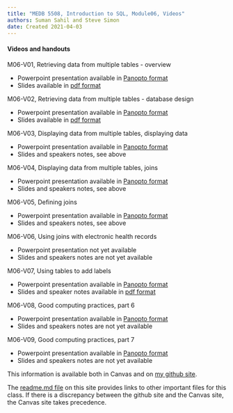 ```yaml
---
title: "MEDB 5508, Introduction to SQL, Module06, Videos"
authors: Suman Sahil and Steve Simon
date: Created 2021-04-03
---
```


#### Videos and handouts

M06-V01, Retrieving data from multiple tables - overview

+ Powerpoint presentation available in [Panopto format][m06v01]
+ Slides available in [pdf format][git1]

M06-V02, Retrieving data from multiple tables - database design

+ Powerpoint presentation available in [Panopto format][m06v02]
+ Slides available in [pdf format][git2]

M06-V03, Displaying data from multiple tables, displaying data

+ Powerpoint presentation available in [Panopto format][m06v03]
+ Slides and speakers notes, see above

M06-V04, Displaying data from multiple tables, joins

+ Powerpoint presentation available in [Panopto format][m06v04]
+ Slides and speakers notes, see above

M06-V05, Defining joins

+ Powerpoint presentation available in [Panopto format][m06v05]
+ Slides and speakers notes, see above

M06-V06, Using joins with electronic health records

+ Powerpoint presentation not yet available
+ Slides and speakers notes are not yet available

M06-V07, Using tables to add labels

+ Powerpoint presentation available in [Panopto format][m06v07]
+ Slides and speaker notes available in [pdf format][git7]

M06-V08, Good computing practices, part 6

+ Powerpoint presentation available in [Panopto format][m06v08]
+ Slides and speakers notes are not yet available

M06-V09, Good computing practices, part 7

+ Powerpoint presentation available in [Panopto format][m06v09]
+ Slides and speakers notes are not yet available

<!---my git--->
This information is available both in Canvas and on [my github site][thisf].

The [readme.md file][mygit] on this site provides links to other important files for this class. If there is a discrepancy between the github site and the Canvas site, the Canvas site takes precedence.

[thisf]: https://github.com/pmean/introduction-to-sql/blob/master/modules/5508-06-videos.md
[mygit]: https://github.com/pmean/introduction-to-sql/blob/master/README.md
<!---my git--->

[git1]: https://github.com/pmean/introduction-to-sql/blob/master/results/m06-v01-basic-terminologies.pdf
[git2]: https://github.com/pmean/introduction-to-sql/blob/master/results/m06-v02-database-design.pdf
[git3]: https://github.com/pmean/introduction-to-sql/blob/master/results/m06-v03-multiple-tables.pdf
[git4]: https://github.com/pmean/introduction-to-sql/blob/master/results/m06-v04-dispaying-data.pdf
[git5]: https://github.com/pmean/introduction-to-sql/blob/master/results/m06-v05-using-joins.pdf

[git7]: https://github.com/pmean/introduction-to-sql/blob/master/results/m06-v07-simple-joins.pdf

[m06v01]: https://umsystem.hosted.panopto.com/Panopto/Pages/Viewer.aspx?id=57794837-cc4b-41cb-88cb-aae600ee69b1
[m06v02]: https://umsystem.hosted.panopto.com/Panopto/Pages/Viewer.aspx?id=6ebdc433-6956-4c94-9bd2-aae600f01315
[m06v03]: https://umsystem.hosted.panopto.com/Panopto/Pages/Viewer.aspx?id=9ae3efa4-7da9-4b8f-b36d-aaf6006e374c
[m06v04]: https://umsystem.hosted.panopto.com/Panopto/Pages/Viewer.aspx?id=939fc4b0-944c-4e48-8206-aaf600707cef
[m06v05]: https://umsystem.hosted.panopto.com/Panopto/Pages/Viewer.aspx?id=3749d09c-6920-448d-8e26-aaf600a1f926

[m06v07]: https://umsystem.hosted.panopto.com/Panopto/Pages/Viewer.aspx?id=87e714e8-6c7f-4446-a4e6-aae6014bb97a
[m06v08]: https://umsystem.hosted.panopto.com/Panopto/Pages/Viewer.aspx?id=681ca99d-55bf-4c7c-a1e4-ab190167c797
[m06v09]: https://umsystem.hosted.panopto.com/Panopto/Pages/Viewer.aspx?id=31ad3ca7-2db7-4d1d-a5a8-ab19016db1c6
